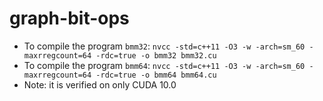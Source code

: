# graph-bit-ops
* To compile the program `bmm32`: `nvcc -std=c++11 -O3 -w -arch=sm_60 -maxrregcount=64 -rdc=true -o bmm32 bmm32.cu`
* To compile the program `bmm64`: `nvcc -std=c++11 -O3 -w -arch=sm_60 -maxrregcount=64 -rdc=true -o bmm64 bmm64.cu`
* Note: it is verified on only CUDA 10.0